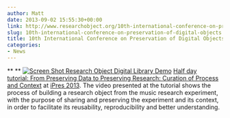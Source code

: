 ```yaml
---
author: Matt
date: 2013-09-02 15:55:30+00:00
link: http://www.researchobject.org/10th-international-conference-on-preservation-of-digital-objects/
slug: 10th-international-conference-on-preservation-of-digital-objects
title: 10th International Conference on Preservation of Digital Objects
categories:
- News
---
```

** **
[![Screen Shot Research Object Digital Library Demo](http://despina.cs.man.ac.uk/pages/wp-content/uploads/2013/09/Screen-Shot-Research-Object-Digital-Library-Demo1.png)](http://www.youtube.com/watch?feature=player_embedded&v=vjSxGOoFXg0)
[Half day tutorial: From Preserving Data to Preserving Research: Curation of Process and Context](http://timbusproject.net/events/events/206-from-preserving-data-to-preserving-researchcuration-of-process-and-context-) at [iPres 2013](http://ipres2013.ist.utl.pt). The video presented at the tutorial shows the process of building a research object from the music research experiment, with the purpose of sharing and preserving the experiment and its context, in order to facilitate its reusability, reproducibility and better understanding.
